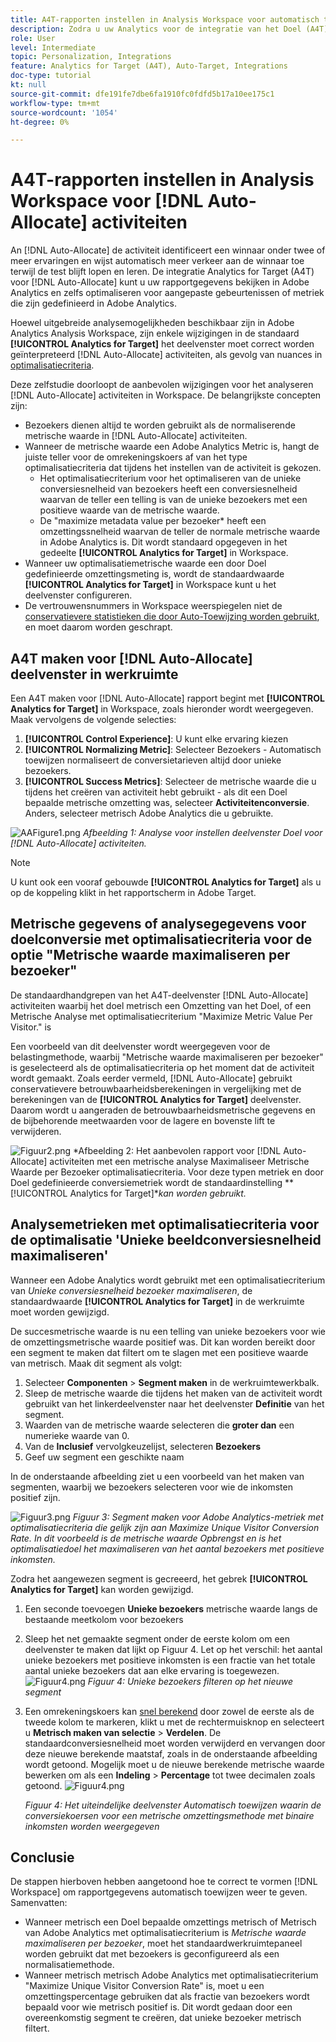 ```yaml
---
title: A4T-rapporten instellen in Analysis Workspace voor automatisch toegewezen activiteiten
description: Zodra u uw Analytics voor de integratie van het Doel (A4T) op zijn plaats hebt en u auto-Wijs activiteiten in werking stelt, hoe kunt u ervoor zorgen u correct resultaten interpreteert? Voer de volgende stappen uit om A4T-rapporten in Analysis Workspace te configureren om de verwachte resultaten te verkrijgen bij het uitvoeren van activiteiten voor automatisch toewijzen.
role: User
level: Intermediate
topic: Personalization, Integrations
feature: Analytics for Target (A4T), Auto-Target, Integrations
doc-type: tutorial
kt: null
source-git-commit: dfe191fe7dbe6fa1910fc0fdfd5b17a10ee175c1
workflow-type: tm+mt
source-wordcount: '1054'
ht-degree: 0%

---
```


# A4T-rapporten instellen in Analysis Workspace voor [!DNL Auto-Allocate] activiteiten

An [!DNL Auto-Allocate] de activiteit identificeert een winnaar onder twee of meer ervaringen en wijst automatisch meer verkeer aan de winnaar toe terwijl de test blijft lopen en leren. De integratie Analytics for Target (A4T) voor [!DNL Auto-Allocate] kunt u uw rapportgegevens bekijken in Adobe Analytics en zelfs optimaliseren voor aangepaste gebeurtenissen of metriek die zijn gedefinieerd in Adobe Analytics.

Hoewel uitgebreide analysemogelijkheden beschikbaar zijn in Adobe Analytics Analysis Workspace, zijn enkele wijzigingen in de standaard **[!UICONTROL Analytics for Target]** het deelvenster moet correct worden geïnterpreteerd [!DNL Auto-Allocate] activiteiten, als gevolg van nuances in [optimalisatiecriteria](https://experienceleague.adobe.com/docs/target/using/integrate/a4t/a4t-at-aa.html?lang=en#supported).

Deze zelfstudie doorloopt de aanbevolen wijzigingen voor het analyseren [!DNL Auto-Allocate] activiteiten in Workspace. De belangrijkste concepten zijn:

* Bezoekers dienen altijd te worden gebruikt als de normaliserende metrische waarde in [!DNL Auto-Allocate] activiteiten.
* Wanneer de metrische waarde een Adobe Analytics Metric is, hangt de juiste teller voor de omrekeningskoers af van het type optimalisatiecriteria dat tijdens het instellen van de activiteit is gekozen.
   * Het optimalisatiecriterium voor het optimaliseren van de unieke conversiesnelheid van bezoekers heeft een conversiesnelheid waarvan de teller een telling is van de unieke bezoekers met een positieve waarde van de metrische waarde.
   * De &quot;maximize metadata value per bezoeker* heeft een omzettingssnelheid waarvan de teller de normale metrische waarde in Adobe Analytics is. Dit wordt standaard opgegeven in het gedeelte **[!UICONTROL Analytics for Target]** in Workspace.
* Wanneer uw optimalisatiemetrische waarde een door Doel gedefinieerde omzettingsmeting is, wordt de standaardwaarde **[!UICONTROL Analytics for Target]** in Workspace kunt u het deelvenster configureren.
* De vertrouwensnummers in Workspace weerspiegelen niet de [conservatievere statistieken die door Auto-Toewijzing worden gebruikt](https://experienceleague.adobe.com/docs/target/using/activities/auto-allocate/automated-traffic-allocation.html?lang=en#section_98388996F0584E15BF3A99C57EEB7629), en moet daarom worden geschrapt.


## A4T maken voor [!DNL Auto-Allocate] deelvenster in werkruimte

Een A4T maken voor [!DNL Auto-Allocate] rapport begint met **[!UICONTROL Analytics for Target]** in Workspace, zoals hieronder wordt weergegeven. Maak vervolgens de volgende selecties:

1. **[!UICONTROL Control Experience]**: U kunt elke ervaring kiezen
2. **[!UICONTROL Normalizing Metric]**: Selecteer Bezoekers - Automatisch toewijzen normaliseert de conversietarieven altijd door unieke bezoekers.
3. **[!UICONTROL Success Metrics]**: Selecteer de metrische waarde die u tijdens het creëren van activiteit hebt gebruikt - als dit een Doel bepaalde metrische omzetting was, selecteer **Activiteitenconversie**. Anders, selecteer metrisch Adobe Analytics die u gebruikte.

![AAFigure1.png](assets/AAFigure1.png)
*Afbeelding 1: Analyse voor instellen deelvenster Doel voor [!DNL Auto-Allocate] activiteiten.*

>[!NOTE]
>
> U kunt ook een vooraf gebouwde **[!UICONTROL Analytics for Target]** als u op de koppeling klikt in het rapportscherm in Adobe Target.

## Metrische gegevens of analysegegevens voor doelconversie met optimalisatiecriteria voor de optie &quot;Metrische waarde maximaliseren per bezoeker&quot;

De standaardhandgrepen van het A4T-deelvenster [!DNL Auto-Allocate] activiteiten waarbij het doel metrisch een Omzetting van het Doel, of een Metrische Analyse met optimalisatiecriterium &quot;Maximize Metric Value Per Visitor.&quot; is

Een voorbeeld van dit deelvenster wordt weergegeven voor de belastingmethode, waarbij &quot;Metrische waarde maximaliseren per bezoeker&quot; is geselecteerd als de optimalisatiecriteria op het moment dat de activiteit wordt gemaakt. Zoals eerder vermeld, [!DNL Auto-Allocate] gebruikt conservatievere betrouwbaarheidsberekeningen in vergelijking met de berekeningen van de **[!UICONTROL Analytics for Target]** deelvenster. Daarom wordt u aangeraden de betrouwbaarheidsmetrische gegevens en de bijbehorende meetwaarden voor de lagere en bovenste lift te verwijderen.

![Figuur2.png](assets/AAFigure2.png)
*Afbeelding 2: Het aanbevolen rapport voor [!DNL Auto-Allocate] activiteiten met een metrische analyse Maximaliseer Metrische Waarde per Bezoeker optimalisatiecriteria. Voor deze typen metriek en door Doel gedefinieerde conversiemetriek wordt de standaardinstelling **[!UICONTROL Analytics for Target]**kan worden gebruikt.*


## Analysemetrieken met optimalisatiecriteria voor de optimalisatie &#39;Unieke beeldconversiesnelheid maximaliseren&#39;

Wanneer een Adobe Analytics wordt gebruikt met een optimalisatiecriterium van *Unieke conversiesnelheid bezoeker maximaliseren*, de standaardwaarde **[!UICONTROL Analytics for Target]** in de werkruimte moet worden gewijzigd.

De succesmetrische waarde is nu een telling van unieke bezoekers voor wie de omzettingsmetrische waarde positief was. Dit kan worden bereikt door een segment te maken dat filtert om te slagen met een positieve waarde van metrisch. Maak dit segment als volgt:

1. Selecteer **Componenten** > **Segment maken** in de werkruimtewerkbalk.
1. Sleep de metrische waarde die tijdens het maken van de activiteit wordt gebruikt van het linkerdeelvenster naar het deelvenster **Definitie** van het segment.
1. Waarden van de metrische waarde selecteren die **groter dan** een numerieke waarde van 0.
1. Van de **Inclusief** vervolgkeuzelijst, selecteren **Bezoekers**
1. Geef uw segment een geschikte naam

In de onderstaande afbeelding ziet u een voorbeeld van het maken van segmenten, waarbij we bezoekers selecteren voor wie de inkomsten positief zijn.

![Figuur3.png](assets/AAFigure3.png)
*Figuur 3: Segment maken voor Adobe Analytics-metriek met optimalisatiecriteria die gelijk zijn aan Maximize Unique Visitor Conversion Rate. In dit voorbeeld is de metrische waarde Opbrengst en is het optimalisatiedoel het maximaliseren van het aantal bezoekers met positieve inkomsten.*

Zodra het aangewezen segment is gecreeerd, het gebrek  **[!UICONTROL Analytics for Target]** kan worden gewijzigd.

1. Een seconde toevoegen **Unieke bezoekers** metrische waarde langs de bestaande meetkolom voor bezoekers
2. Sleep het net gemaakte segment onder de eerste kolom om een deelvenster te maken dat lijkt op Figuur 4. Let op het verschil: het aantal unieke bezoekers met positieve inkomsten is een fractie van het totale aantal unieke bezoekers dat aan elke ervaring is toegewezen.
   ![Figuur4.png](assets/AAFigure4.png)
   *Figuur 4: Unieke bezoekers filteren op het nieuwe segment*
3. Een omrekeningskoers kan [snel berekend](https://experienceleague.adobe.com/docs/analytics-learn/tutorials/components/calculated-metrics/quick-calculated-metrics-in-analysis-workspace.html?lang=en) door zowel de eerste als de tweede kolom te markeren, klikt u met de rechtermuisknop en selecteert u **Metrisch maken van selectie** > **Verdelen**. De standaardconversiesnelheid moet worden verwijderd en vervangen door deze nieuwe berekende maatstaf, zoals in de onderstaande afbeelding wordt getoond. Mogelijk moet u de nieuwe berekende metrische waarde bewerken om als een **Indeling** > **Percentage** tot twee decimalen zoals getoond.
   ![Figuur4.png](assets/AAFigure5.png)

   *Figuur 4: Het uiteindelijke deelvenster Automatisch toewijzen waarin de conversiekoersen voor een metrische omzettingsmethode met binaire inkomsten worden weergegeven*


## Conclusie

De stappen hierboven hebben aangetoond hoe te correct te vormen [!DNL Workspace] om rapportgegevens automatisch toewijzen weer te geven. Samenvatten:

* Wanneer metrisch een Doel bepaalde omzettings metrisch of Metrisch van Adobe Analytics met optimalisatiecriterium is *Metrische waarde maximaliseren per bezoeker*, moet het standaardwerkruimtepaneel worden gebruikt dat met bezoekers is geconfigureerd als een normalisatiemethode.
* Wanneer metrisch metrisch Adobe Analytics met optimalisatiecriterium &quot;Maximize Unique Visitor Conversion Rate&quot; is, moet u een omzettingspercentage gebruiken dat als fractie van bezoekers wordt bepaald voor wie metrisch positief is. Dit wordt gedaan door een overeenkomstig segment te creëren, dat unieke bezoeker metrisch filtert.

